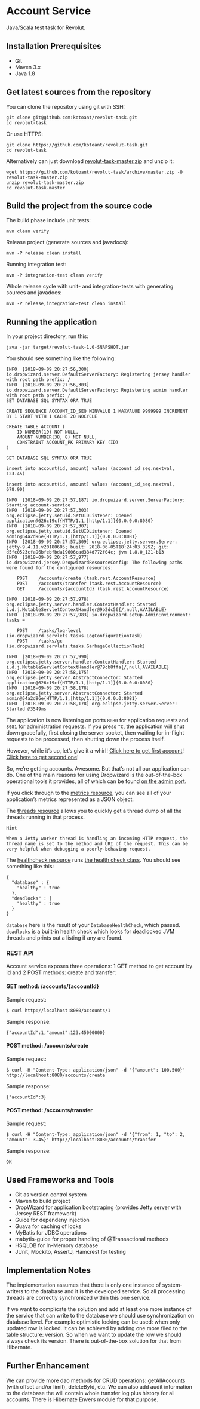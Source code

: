 # Account Service
Java/Scala test task for Revolut.

## Installation Prerequisites
* Git
* Maven 3.x
* Java 1.8

## Get latest sources from the repository
You can clone the repository using git with SSH:
```
git clone git@github.com:kotoant/revolut-task.git
cd revolut-task
```
Or use HTTPS:
```
git clone https://github.com/kotoant/revolut-task.git
cd revolut-task
```
Alternatively can just download [revolut-task-master.zip](https://github.com/kotoant/revolut-task/archive/master.zip) and unzip it:
```
wget https://github.com/kotoant/revolut-task/archive/master.zip -O revolut-task-master.zip
unzip revolut-task-master.zip
cd revolut-task-master
```

## Build the project from the source code
The build phase include unit tests:
```
mvn clean verify
```
Release project (generate sources and javadocs):
```
mvn -P release clean install
```
Running integration test:
```
mvn -P integration-test clean verify
```
Whole release cycle with unit- and integration-tests with generating sources and javadocs:
```
mvn -P release,integration-test clean install
```

## Running the application
In your project directory, run this:
```
java -jar target/revolut-task-1.0-SNAPSHOT.jar
```
You should see something like the following:
```
INFO  [2018-09-09 20:27:56,300] io.dropwizard.server.DefaultServerFactory: Registering jersey handler with root path prefix: /
INFO  [2018-09-09 20:27:56,303] io.dropwizard.server.DefaultServerFactory: Registering admin handler with root path prefix: /
SET DATABASE SQL SYNTAX ORA TRUE

CREATE SEQUENCE ACCOUNT_ID_SEQ MINVALUE 1 MAXVALUE 9999999 INCREMENT BY 1 START WITH 1 CACHE 20 NOCYCLE

CREATE TABLE ACCOUNT (
    ID NUMBER(19) NOT NULL,
    AMOUNT NUMBER(38, 8) NOT NULL,
    CONSTRAINT ACCOUNT_PK PRIMARY KEY (ID)
)

SET DATABASE SQL SYNTAX ORA TRUE

insert into account(id, amount) values (account_id_seq.nextval, 123.45)

insert into account(id, amount) values (account_id_seq.nextval, 678.90)

INFO  [2018-09-09 20:27:57,187] io.dropwizard.server.ServerFactory: Starting account-service
INFO  [2018-09-09 20:27:57,303] org.eclipse.jetty.setuid.SetUIDListener: Opened application@626c19cf{HTTP/1.1,[http/1.1]}{0.0.0.0:8080}
INFO  [2018-09-09 20:27:57,307] org.eclipse.jetty.setuid.SetUIDListener: Opened admin@54a2d96e{HTTP/1.1,[http/1.1]}{0.0.0.0:8081}
INFO  [2018-09-09 20:27:57,309] org.eclipse.jetty.server.Server: jetty-9.4.11.v20180605; built: 2018-06-05T18:24:03.829Z; git: d5fc0523cfa96bfebfbda19606cad384d772f04c; jvm 1.8.0_121-b13
INFO  [2018-09-09 20:27:57,977] io.dropwizard.jersey.DropwizardResourceConfig: The following paths were found for the configured resources:

    POST    /accounts/create (task.rest.AccountResource)
    POST    /accounts/transfer (task.rest.AccountResource)
    GET     /accounts/{accountId} (task.rest.AccountResource)

INFO  [2018-09-09 20:27:57,978] org.eclipse.jetty.server.handler.ContextHandler: Started i.d.j.MutableServletContextHandler@9b2dc56{/,null,AVAILABLE}
INFO  [2018-09-09 20:27:57,983] io.dropwizard.setup.AdminEnvironment: tasks = 

    POST    /tasks/log-level (io.dropwizard.servlets.tasks.LogConfigurationTask)
    POST    /tasks/gc (io.dropwizard.servlets.tasks.GarbageCollectionTask)

INFO  [2018-09-09 20:27:57,990] org.eclipse.jetty.server.handler.ContextHandler: Started i.d.j.MutableServletContextHandler@79cb8ffa{/,null,AVAILABLE}
INFO  [2018-09-09 20:27:58,175] org.eclipse.jetty.server.AbstractConnector: Started application@626c19cf{HTTP/1.1,[http/1.1]}{0.0.0.0:8080}
INFO  [2018-09-09 20:27:58,178] org.eclipse.jetty.server.AbstractConnector: Started admin@54a2d96e{HTTP/1.1,[http/1.1]}{0.0.0.0:8081}
INFO  [2018-09-09 20:27:58,178] org.eclipse.jetty.server.Server: Started @3549ms
```
The application is now listening on ports `8080` for application requests and `8081` for administration requests. If you press `^C`, the application will shut down gracefully, first closing the server socket, then waiting for in-flight requests to be processed, then shutting down the process itself.

However, while it’s up, let’s give it a whirl! [Click here to get first account][1]! [Click here to get second one][2]!

[1]: http://localhost:8080/accounts/1
[2]: http://localhost:8080/accounts/2

So, we’re getting accounts. Awesome. But that’s not all our application can do. One of the main reasons for using Dropwizard is the out-of-the-box operational tools it provides, all of which can be found [on the admin port](http://localhost:8081/).

If you click through to the [metrics resource](http://localhost:8081/metrics), you can see all of your application’s metrics represented as a JSON object.

The [threads resource](http://localhost:8081/threads) allows you to quickly get a thread dump of all the threads running in that process.
```
Hint

When a Jetty worker thread is handling an incoming HTTP request, the thread name is set to the method and URI of the request. This can be very helpful when debugging a poorly-behaving request.
```
The [healthcheck resource](http://localhost:8081/healthcheck) runs [the health check class](src/main/java/task/health/DatabaseHealthCheck.java). You should see something like this:
```
{
  "database" : {
    "healthy" : true
  },
  "deadlocks" : {
    "healthy" : true
  }
}
```
`database` here is the result of your `DatabaseHealthCheck`, which passed. `deadlocks` is a built-in health check which looks for deadlocked JVM threads and prints out a listing if any are found.

### REST API
Account service exposes three operations: 1 GET method to get account by id and 2 POST methods: create and transfer:

#### GET method: /accounts/{accountId}
Sample request:
```
$ curl http://localhost:8080/accounts/1
```
Sample response:
```
{"accountId":1,"amount":123.45000000}
```

#### POST method: /accounts/create
Sample request:
```
$ curl -H "Content-Type: application/json" -d '{"amount": 100.500}' http://localhost:8080/accounts/create
```
Sample response:
```
{"accountId":3}
```

#### POST method: /accounts/transfer
Sample request:
```
$ curl -H "Content-Type: application/json" -d '{"from": 1, "to": 2, "amount": 3.45}' http://localhost:8080/accounts/transfer
```
Sample response:
```
OK
```

## Used Frameworks and Tools
* Git as version control system
* Maven to build project
* DropWizard for application bootstraping (provides Jetty server with Jersey REST framework)
* Guice for dependeny injection
* Guava for caching of locks
* MyBatis for JDBC operations
* mabytis-guice for proper handling of @Transactional methods
* HSQLDB for In-Memory database
* JUnit, Mockito, AssertJ, Hamcrest for testing

## Implementation Notes
The implementation assumes that there is only one instance of system-writers to the database and it is the developed service.
So all processing threads are correctly synchronized within this one service.

If we want to complicate the solution and add at least one more instance of the service that can write to the database we should use synchronization on database level.
For example optimistic locking can be used: when only updated row is locked. It can be achieved by adding one more filed to the table structure: version.
So when we want to update the row we should always check its version.
There is out-of-the-box solution for that from Hibernate.

## Further Enhancement
We can provide more dao methods for CRUD operations: getAllAccounts (with offset and/or limit), deleteById, etc.
We can also add audit information to the database the will contain whole transfer log plus history for all accounts.
There is Hibernate Envers module for that purpose.
